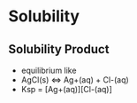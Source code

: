 # Solubility
## Solubility Product
+ equilibrium like
+ AgCl(s) <=> Ag+(aq) + Cl-(aq)
+ Ksp = [Ag+(aq)][Cl-(aq)]

